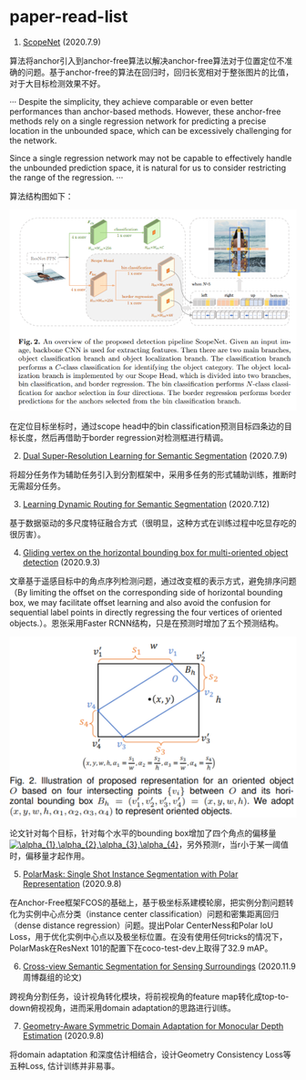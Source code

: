 # paper-read-list

1. [ScopeNet](https://arxiv.org/abs/2005.04854)  (2020.7.9)

  算法将anchor引入到anchor-free算法以解决anchor-free算法对于位置定位不准确的问题。基于anchor-free的算法在回归时，回归长宽相对于整张图片的比值，对于大目标检测效果不好。

···
  Despite the simplicity, they achieve comparable or even better performances than anchor-based methods.
  However, these anchor-free methods rely on a single regression network for predicting a precise location
  in the unbounded space, which can be excessively challenging for the network.

  Since a single regression network may not be capable to effectively handle the unbounded prediction space,
  it is natural for us to consider restricting the range of the regression.
···

  算法结构图如下：
  <div style="color:#0000FF" align="center">
  <img src="/image/scopenet.png"/>
  </div>

  在定位目标坐标时，通过scope head中的bin classification预测目标四条边的目标长度，然后再借助于border regression对检测框进行精调。

2. [Dual Super-Resolution Learning for Semantic Segmentation](https://openaccess.thecvf.com/content_CVPR_2020/papers/Wang_Dual_Super-Resolution_Learning_for_Semantic_Segmentation_CVPR_2020_paper.pdf)  (2020.7.9)

将超分任务作为辅助任务引入到分割框架中，采用多任务的形式辅助训练，推断时无需超分任务。

3. [Learning Dynamic Routing for Semantic Segmentation](https://github.com/yanwei-li/DynamicRouting)  (2020.7.12)

基于数据驱动的多尺度特征融合方式（很明显，这种方式在训练过程中吃显存吃的很厉害）。

4. [Gliding vertex on the horizontal bounding box for multi-oriented object detection](https://github.com/MingtaoFu/gliding_vertex)  (2020.9.3)

文章基于遥感目标中的角点序列检测问题，通过改变框的表示方式，避免排序问题（By limiting the offset on the corresponding side of horizontal bounding box, we may facilitate offset learning and also avoid the confusion for sequential label points in directly regressing the four vertices of oriented objects.）。恩张采用Faster RCNN结构，只是在预测时增加了五个预测结构。

<div style="color:#0000FF" align="center">
<img src="/image/gliding_vertex.png"/>
</div>

论文针对每个目标，针对每个水平的bounding box增加了四个角点的偏移量<a href="https://www.codecogs.com/eqnedit.php?latex=\alpha_{1},\alpha_{2},\alpha_{3},\alpha_{4}" target="_blank"><img src="https://latex.codecogs.com/gif.latex?\alpha_{1},\alpha_{2},\alpha_{3},\alpha_{4}" title="\alpha_{1},\alpha_{2},\alpha_{3},\alpha_{4}" /></a>，另外预测r，当r小于某一阈值时，偏移量才起作用。

5. [PolarMask: Single Shot Instance Segmentation with Polar Representation](https://github.com/xieenze/PolarMask)  (2020.9.8)

在Anchor-Free框架FCOS的基础上，基于极坐标系建模轮廓，把实例分割问题转化为实例中心点分类（instance center classification）问题和密集距离回归（dense distance regression）问题。提出Polar CenterNess和Polar IoU Loss，用于优化实例中心点以及极坐标位置。在没有使用任何tricks的情况下，PolarMask在ResNext 101的配置下在coco-test-dev上取得了32.9 mAP。

6. [Cross-view Semantic Segmentation for Sensing Surroundings](https://arxiv.org/abs/1906.03560) (2020.11.9 周博磊组的论文)

跨视角分割任务，设计视角转化模块，将前视视角的feature map转化成top-to-down俯视视角，进而采用domain adaptation的思路进行训练。

7. [Geometry-Aware Symmetric Domain Adaptation for Monocular Depth Estimation]( https://github.com/sshan-zhao/GASDA)  (2020.9.8)

将domain adaptation 和深度估计相结合，设计Geometry Consistency Loss等五种Loss, 估计训练并非易事。
